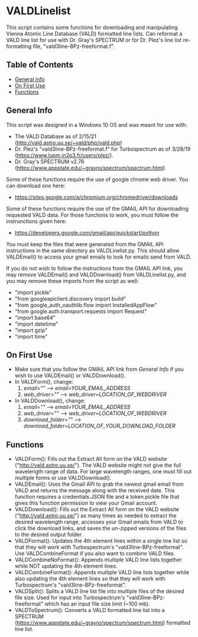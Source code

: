 # VALDLinelist
This script contains some functions for downloading and manipulating Vienna Atomic Line Database (VALD) formatted line lists. Can reformat a VALD line list for use with Dr. Gray's SPECTRUM or for Dr. Plez's line list re-formatting file, "vald3line-BPz-freeformat.f".

## Table of Contents
* [General info](#general-info)
* [On First Use](#on-first-use)
* [Functions](#functions)

## General Info
This script was designed in a Windows 10 OS and was meant for use with:
* The VALD Database as of 2/15/21 (http://vald.astro.uu.se/~vald/php/vald.php)
* Dr. Plez's "vald3line-BPz-freeformat.f" for Turbospectrum as of 3/28/19 (https://www.lupm.in2p3.fr/users/plez/).
* Dr. Gray's SPECTRUM v2.76 (https://www.appstate.edu/~grayro/spectrum/spectrum.html)  

Some of these functions require the use of google chrome web driver. You can download one here:
* https://sites.google.com/a/chromium.org/chromedriver/downloads  

Some of these functions require the use of the GMAIL API for downloading requested VALD data. For those functions to work, you must follow the instrunctions given here:
* https://developers.google.com/gmail/api/quickstart/python  

You must keep the files that were generated from the GMAIL API instructions in the same directory as VALDLinelist.py. This should allow VALDEmail() to access your gmail emails to look for emails send from VALD.  
  
If you do not wish to follow the instructions from the GMAIL API link, you may remove VALDEmail() and VALDDownload() from VALDLinelist.py, and you may remove these imports from the script as well:
* "import pickle"
* "from googleapiclient.discovery import build"
* "from google_auth_oauthlib.flow import InstalledAppFlow"
* "from google.auth.transport.requests import Request"
* "import base64"
* "import datetime"
* "import gzip"
* "import time"

## On First Use
* Make sure that you follow the GMAIL API link from *General Info* if you wish to use VALDEmail() or VALDDownload().
* In VALDForm(), change:
  1. *email=""*  -->  *email=YOUR_EMAIL_ADDRESS*
  2. *web_driver=""*  -->  *web_driver=LOCATION_OF_WEBDRIVER*
* In VALDDownload(), change:
  1. *email=""*  -->  *email=YOUR_EMAIL_ADDRESS*
  2. *web_driver=""*  -->  *web_driver=LOCATION_OF_WEBDRIVER*
  3. *download_folder=""*  -->  *download_folder=LOCATION_OF_YOUR_DOWNLOAD_FOLDER*

## Functions
* VALDForm(): Fills out the Extract All form on the VALD website ("http://vald.astro.uu.se/"). The VALD website might not give the full wavelength range of data. For large wavelength ranges, one must fill out multiple forms or use VALDDownload().
* VALDEmail(): Uses the Gmail API to grab the newest gmail email from VALD and returns the message along with the received date. This function requires a credentials.JSON file and a token.pickle file that gives this function permission to view your Gmail account.
* VALDDownload(): Fills out the Extract All form on the VALD website ("http://vald.astro.uu.se/") as many times as needed to extract the desired wavelength range, accesses your Gmail emails from VALD to click the download links, and saves the un-zipped versions of the files to the desired output folder.
* VALDFormat(): Updates the 4th element lines within a single line list so that they will work with Turbospectrum's "vald3line-BPz-freeformat". Use VALDCombineFormat if you also want to combine VALD files.
* VALDCombineNoFormat(): Appends multiple VALD line lists together while NOT updating the 4th element lines.
* VALDCombineFormat(): Appends multiple VALD line lists together while also updating the 4th element lines so that they will work with Turbospectrum's "vald3line-BPz-freeformat".
* VALDSplit(): Splits a VALD line list file into multiple files of the desired file size. Used for input into Turbospectrum's "vald3line-BPz-freeformat" which has an input file size limit (~100 mb).
* VALDToSpectrum(): Converts a VALD formatted line list into a SPECTRUM (https://www.appstate.edu/~grayro/spectrum/spectrum.html) formatted line list.
